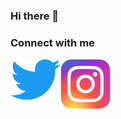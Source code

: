 ### Hi there 👋

<!--
**bolddragon21/bolddragon21** is a ✨ _special_ ✨ repository because its `README.md` (this file) appears on your GitHub profile.

Here are some ideas to get you started:

- 🔭 I’m currently working on ...
- 🌱 I’m currently learning ... python & web-dev
- 👯 I’m looking to collaborate on ...
- 🤔 I’m looking for help with ...
- 💬 Ask me about ...
- 📫 How to reach me: ...
- 😄 Pronouns: ...
- ⚡ Fun fact: ... i reallt like a challenge
-->
### Connect with me
[<img align="left" alt="Twitter" width="80" src="https://github.com/bolddragon21/bolddragon21/blob/main/twitter.png" />](https://twitter.com/krishmohan3)
[<img align="left" alt="_Instagram_" width="80" src="https://github.com/bolddragon21/bolddragon21/blob/main/instagram.jpg" />](https://www.instagram.com/_.dkrishm/)

<br />
